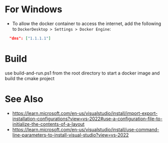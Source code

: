 # For Windows
- To allow the docker container to access the internet, add the following to `DockerDesktop > Settings > Docker Engine`:
```json
  "dns": ["1.1.1.1"]
```

# Build
use build-and-run.ps1 from the root directory to start a docker image and build the cmake project

# See Also
- https://learn.microsoft.com/en-us/visualstudio/install/import-export-installation-configurations?view=vs-2022#use-a-configuration-file-to-initialize-the-contents-of-a-layout
- https://learn.microsoft.com/en-us/visualstudio/install/use-command-line-parameters-to-install-visual-studio?view=vs-2022